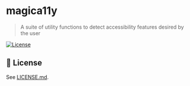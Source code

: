 magica11y
=========
> A suite of utility functions to detect accessibility features desired by the user

[![License](https://img.shields.io/badge/license-MIT-blue.svg?style=flat-square "License")](LICENSE.md)

## :scroll: License

See [LICENSE.md](LICENSE.md).
